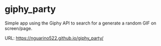 # giphy_party

Simple app using the Giphy API to search for a generate a random GIF on screen/page.

URL: https://nguarino522.github.io/giphy_party/
